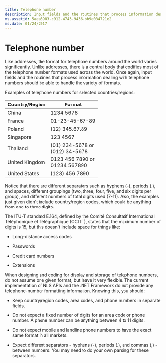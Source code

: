 ```yaml
---
title: Telephone number
description: Input fields and the routines that process information dealing with telephone numbers should be able to handle the variety of formats.
ms.assetid: 5aea6983-c912-4743-9436-bb9e034721e2
ms.date: 01/24/2017
---
```

# Telephone number

Like addresses, the format for telephone numbers around the world varies significantly.
Unlike addresses, there is a central body that codifies most of the telephone number formats used across the world.
Once again, input fields and the routines that process information dealing with telephone numbers should be able to handle the variety of formats.

Examples of telephone numbers for selected countries/regions:

| Country/Region | Format |
| -- | -- |
| China       | 1234 5678  |
| France      | 01-23-45-67-89 |
| Poland      | \(12) 345.67.89 |
| Singapore   | 123 4567   |
| Thailand    | \(01) 234-5678 or<br />(012) 34-5678 |
| United Kingdom | 0123 456 7890 or<br />01234 567890 |
| United States | (123) 456 7890 |

Notice that there are different separators such as hyphens (-), periods (.), and spaces, different groupings (two, three, four, five, and six digits per group), and different numbers of total digits used (7-11).
Also, the examples just given didn't include country/region codes, which could be anything from one to three digits.

The ITU-T standard E.164, defined by the Comité Consultatif International Téléphonique et Télégraphique (CCITT), states that the maximum number of digits is 15, but this doesn't include space for things like:

- Long-distance access codes

- Passwords

- Credit card numbers

- Extensions

When designing and coding for display and storage of telephone numbers, do not assume one given format, but leave it very flexible.
The current implementation of NLS APIs and the .NET Framework do not provide any telephone-number formatting information.
Knowing this, you should:

- Keep country/region codes, area codes, and phone numbers in separate fields.

- Do not expect a fixed number of digits for an area code or phone number.
  A phone number can be anything between 4 to 11 digits.

- Do not expect mobile and landline phone numbers to have the exact same format in all markets.

- Expect different separators - hyphens (-), periods (.), and commas (,) - between numbers.
  You may need to do your own parsing for these separators.
